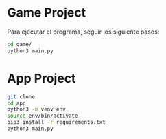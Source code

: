 # Game Project

Para ejecutar el programa, seguir los siguiente pasos:

```sh
cd game/
python3 main.py
```

# App Project

```sh
git clone
cd app
python3 -m venv env
source env/bin/activate
pip3 install -r requirements.txt
python3 main.py
```
